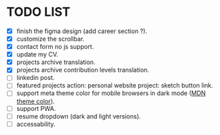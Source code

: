 # TODO LIST

- [X] finish the figma design (add career section ?).
- [X] customize the scrollbar.
- [X] contact form no js support.
- [X] update my CV.
- [X] projects archive translation.
- [X] projects archive contribution levels translation.
- [ ] linkedin post.
- [ ] featured projects action: personal website project: sketch button link. 
- [ ] support meta theme color for mobile browsers in dark mode ([MDN theme color](https://developer.mozilla.org/en-US/docs/Web/HTML/Element/meta/name/theme-color)).
- [ ] support PWA.
- [ ] resume dropdown (dark and light versions).
- [ ] accessability.